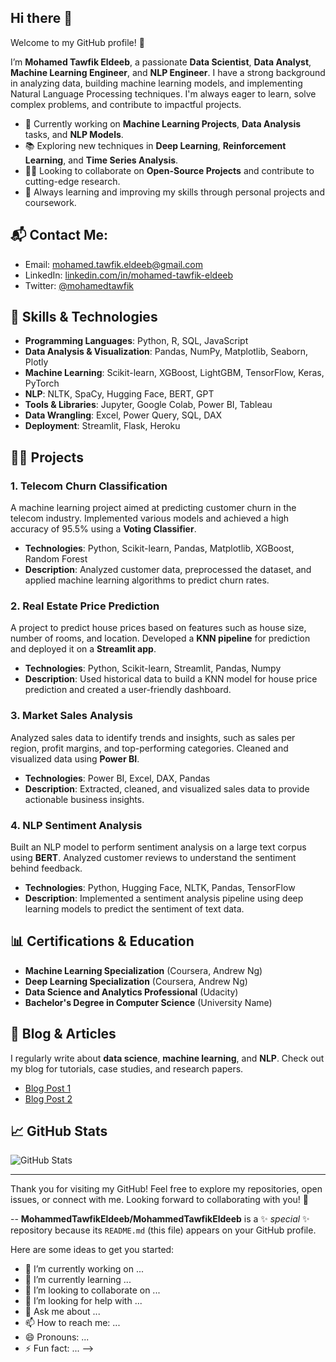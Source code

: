 ## Hi there 👋



Welcome to my GitHub profile! 👋

I’m **Mohamed Tawfik Eldeeb**, a passionate **Data Scientist**, **Data Analyst**, **Machine Learning Engineer**, and **NLP Engineer**. I have a strong background in analyzing data, building machine learning models, and implementing Natural Language Processing techniques. I'm always eager to learn, solve complex problems, and contribute to impactful projects.

- 💼 Currently working on **Machine Learning Projects**, **Data Analysis** tasks, and **NLP Models**.
- 📚 Exploring new techniques in **Deep Learning**, **Reinforcement Learning**, and **Time Series Analysis**.
- 🧑‍💻 Looking to collaborate on **Open-Source Projects** and contribute to cutting-edge research.
- 🌱 Always learning and improving my skills through personal projects and coursework.

## 📬 Contact Me:
- Email: [mohamed.tawfik.eldeeb@gmail.com](mailto:mohamed.tawfik.eldeeb@gmail.com)
- LinkedIn: [linkedin.com/in/mohamed-tawfik-eldeeb](https://linkedin.com/in/mohamed-tawfik-eldeeb)
- Twitter: [@mohamedtawfik](https://twitter.com/mohamedtawfik)

## 🔧 Skills & Technologies
- **Programming Languages**: Python, R, SQL, JavaScript
- **Data Analysis & Visualization**: Pandas, NumPy, Matplotlib, Seaborn, Plotly
- **Machine Learning**: Scikit-learn, XGBoost, LightGBM, TensorFlow, Keras, PyTorch
- **NLP**: NLTK, SpaCy, Hugging Face, BERT, GPT
- **Tools & Libraries**: Jupyter, Google Colab, Power BI, Tableau
- **Data Wrangling**: Excel, Power Query, SQL, DAX
- **Deployment**: Streamlit, Flask, Heroku

## 🧑‍💻 Projects

### 1. **Telecom Churn Classification**
A machine learning project aimed at predicting customer churn in the telecom industry. Implemented various models and achieved a high accuracy of 95.5% using a **Voting Classifier**.

- **Technologies**: Python, Scikit-learn, Pandas, Matplotlib, XGBoost, Random Forest
- **Description**: Analyzed customer data, preprocessed the dataset, and applied machine learning algorithms to predict churn rates.

### 2. **Real Estate Price Prediction**
A project to predict house prices based on features such as house size, number of rooms, and location. Developed a **KNN pipeline** for prediction and deployed it on a **Streamlit app**.

- **Technologies**: Python, Scikit-learn, Streamlit, Pandas, Numpy
- **Description**: Used historical data to build a KNN model for house price prediction and created a user-friendly dashboard.

### 3. **Market Sales Analysis**
Analyzed sales data to identify trends and insights, such as sales per region, profit margins, and top-performing categories. Cleaned and visualized data using **Power BI**.

- **Technologies**: Power BI, Excel, DAX, Pandas
- **Description**: Extracted, cleaned, and visualized sales data to provide actionable business insights.

### 4. **NLP Sentiment Analysis**
Built an NLP model to perform sentiment analysis on a large text corpus using **BERT**. Analyzed customer reviews to understand the sentiment behind feedback.

- **Technologies**: Python, Hugging Face, NLTK, Pandas, TensorFlow
- **Description**: Implemented a sentiment analysis pipeline using deep learning models to predict the sentiment of text data.

## 📊 Certifications & Education
- **Machine Learning Specialization** (Coursera, Andrew Ng)
- **Deep Learning Specialization** (Coursera, Andrew Ng)
- **Data Science and Analytics Professional** (Udacity)
- **Bachelor's Degree in Computer Science** (University Name)

## 🌟 Blog & Articles
I regularly write about **data science**, **machine learning**, and **NLP**. Check out my blog for tutorials, case studies, and research papers.

- [Blog Post 1](https://example.com)
- [Blog Post 2](https://example.com)

## 📈 GitHub Stats
![GitHub Stats](https://github-readme-stats.vercel.app/api?username=mohamedtawfikeldeeb&show_icons=true&count_private=true&theme=dark)

---

Thank you for visiting my GitHub! Feel free to explore my repositories, open issues, or connect with me. Looking forward to collaborating with you! 🤝

--
**MohammedTawfikEldeeb/MohammedTawfikEldeeb** is a ✨ _special_ ✨ repository because its `README.md` (this file) appears on your GitHub profile.

Here are some ideas to get you started:

- 🔭 I’m currently working on ...
- 🌱 I’m currently learning ...
- 👯 I’m looking to collaborate on ...
- 🤔 I’m looking for help with ...
- 💬 Ask me about ...
- 📫 How to reach me: ...
- 😄 Pronouns: ...
- ⚡ Fun fact: ...
-->
